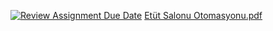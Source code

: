 [![Review Assignment Due Date](https://classroom.github.com/assets/deadline-readme-button-24ddc0f5d75046c5622901739e7c5dd533143b0c8e959d652212380cedb1ea36.svg)](https://classroom.github.com/a/uelKf0-p)
[Etüt Salonu Otomasyonu.pdf](https://github.com/Iskenderun-Technical-University/Etut.Salonu.Otomasyonu-NaimKanadli-1/files/11413082/Etut.Salonu.Otomasyonu.pdf)
